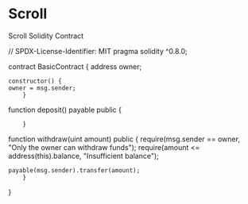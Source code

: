 # Scroll
Scroll Solidity Contract


// SPDX-License-Identifier: MIT
pragma solidity ^0.8.0;

contract BasicContract {
    address owner;

    constructor() {
    owner = msg.sender;
        }

function deposit() payable public {

        }

function withdraw(uint amount) public {
    require(msg.sender == owner, "Only the owner can withdraw funds");
    require(amount <= address(this).balance, "Insufficient balance");

    payable(msg.sender).transfer(amount);
        }
}
